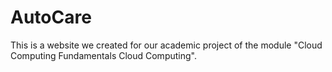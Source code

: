 # AutoCare
This is a website we created for our academic project of the module "Cloud Computing Fundamentals Cloud Computing". 


